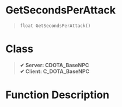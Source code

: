 # GetSecondsPerAttack
> `float GetSecondsPerAttack()`
# Class
> __✔ Server: CDOTA_BaseNPC__  
> __✔ Client: C_DOTA_BaseNPC__  
# Function Description

